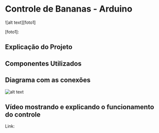 # Controle de Bananas - Arduino

![alt text][foto1]

[foto1]: 

## Explicação do Projeto

## Componentes Utilizados

## Diagrama com as conexões

![alt text][foto2]

[foto2]: https://i.imgur.com/wLgtLHg.png

## Vídeo mostrando e explicando o funcionamento do controle

Link:
